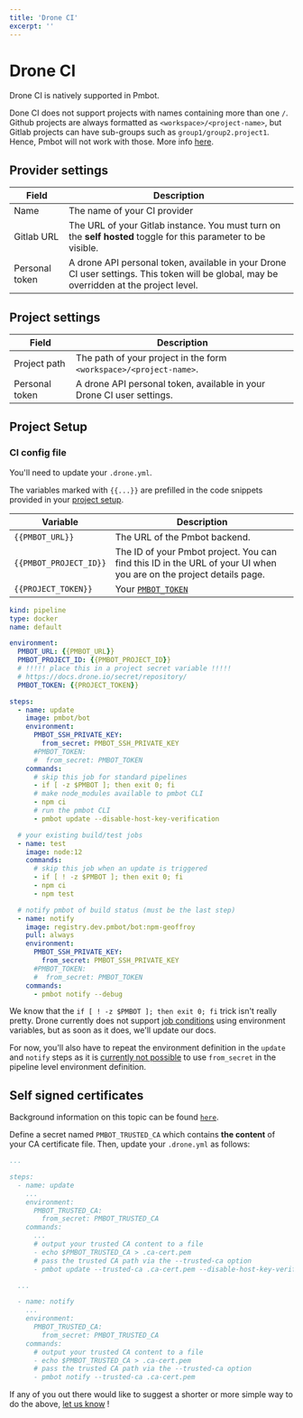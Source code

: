 ```yaml
---
title: 'Drone CI'
excerpt: ''
---
```


# Drone CI

Drone CI is natively supported in Pmbot.

<div class="blockquote" data-props='{ "mod": "warning" }'>

Done CI does not support projects with names containing more than one `/`. Github projects are always formatted as `<workspace>/<project-name>`, but Gitlab projects can have sub-groups such as `group1/group2.project1`. Hence, Pmbot will not work with those. More info [here](https://github.com/drone/drone/issues/2009).
 
</div> 

## Provider settings

| Field | Description |
| --- | --- |
| Name | The name of your CI provider |
| Gitlab URL | The URL of your Gitlab instance. You must turn on the **self hosted** toggle for this parameter to be visible. |
| Personal token | A drone API personal token, available in your Drone CI user settings. This token will be global, may be overridden at the project level. |

## Project settings

| Field | Description |
| --- | --- |
| Project path | The path of your project in the form `<workspace>/<project-name>`. |
| Personal token | A drone API personal token, available in your Drone CI user settings. | 

## Project Setup

### CI config file

You'll need to update your `.drone.yml`.

The variables marked with `{{...}}` are prefilled in the code snippets provided in your [project setup](/core/projects#setup).

| Variable | Description |
| --- | --- |
| `{{PMBOT_URL}}` | The URL of the Pmbot backend. |
| `{{PMBOT_PROJECT_ID}}` | The ID of your Pmbot project. You can find this ID in the URL of your UI when you are on the project details page. |
| `{{PROJECT_TOKEN}}` | Your [`PMBOT_TOKEN`](#pmbot_token) |

<div class="code-group" data-props='{ "lineNumbers": ["true"], "labels": [".drone.yml"] }'>

```yaml
kind: pipeline
type: docker
name: default

environment:
  PMBOT_URL: {{PMBOT_URL}}
  PMBOT_PROJECT_ID: {{PMBOT_PROJECT_ID}}
  # !!!!! place this in a project secret variable !!!!!
  # https://docs.drone.io/secret/repository/
  PMBOT_TOKEN: {{PROJECT_TOKEN}}

steps:
  - name: update
    image: pmbot/bot
    environment:
      PMBOT_SSH_PRIVATE_KEY:
        from_secret: PMBOT_SSH_PRIVATE_KEY
      #PMBOT_TOKEN:
      #  from_secret: PMBOT_TOKEN
    commands:
      # skip this job for standard pipelines
      - if [ -z $PMBOT ]; then exit 0; fi
      # make node_modules available to pmbot CLI
      - npm ci
      # run the pmbot CLI
      - pmbot update --disable-host-key-verification

  # your existing build/test jobs
  - name: test
    image: node:12
    commands:
      # skip this job when an update is triggered
      - if [ ! -z $PMBOT ]; then exit 0; fi
      - npm ci
      - npm test

  # notify pmbot of build status (must be the last step)
  - name: notify
    image: registry.dev.pmbot/bot:npm-geoffroy
    pull: always
    environment:
      PMBOT_SSH_PRIVATE_KEY:
        from_secret: PMBOT_SSH_PRIVATE_KEY
      #PMBOT_TOKEN:
      #  from_secret: PMBOT_TOKEN
    commands:
      - pmbot notify --debug
```

</div>

<div class="blockquote" data-props='{ "mod": "info" }'>

We know that the `if [ ! -z $PMBOT ]; then exit 0; fi` trick isn't really pretty. Drone currently does not support [job conditions](https://docs.drone.io/pipeline/docker/syntax/conditions/) using environment variables, but as soon as it does, we'll update our docs.

For now, you'll also have to repeat the environment definition in the `update` and `notify` steps as it is [currently not possible](https://discourse.drone.io/t/using-from-secrets-in-pipeline-environment-definition/7676/3) to use `from_secret` in the pipeline level environment definition.

</div>

## Self signed certificates

Background information on this topic can be found [`here`](/core/cli#self-signed-certificates).

Define a secret named `PMBOT_TRUSTED_CA` which contains **the content** of your CA certificate file. Then, update your `.drone.yml` as follows:

<div class="code-group" data-props='{ "lineNumbers": ["true"] }'>

```yaml
...

steps:
  - name: update
    ...
    environment:
      PMBOT_TRUSTED_CA:
        from_secret: PMBOT_TRUSTED_CA
    commands:
      ...
      # output your trusted CA content to a file
      - echo $PMBOT_TRUSTED_CA > .ca-cert.pem
      # pass the trusted CA path via the --trusted-ca option
      - pmbot update --trusted-ca .ca-cert.pem --disable-host-key-verification

  ...

  - name: notify
    ...
    environment:
      PMBOT_TRUSTED_CA:
        from_secret: PMBOT_TRUSTED_CA
    commands:
      # output your trusted CA content to a file
      - echo $PMBOT_TRUSTED_CA > .ca-cert.pem
      # pass the trusted CA path via the --trusted-ca option
      - pmbot notify --trusted-ca .ca-cert.pem
```

</div>

<div class="blockquote" data-props='{ "mod": "info" }'>

If any of you out there would like to suggest a shorter or more simple way to do the above, [let us know](https://github.com/pmbot-io/issues/issues) !

</div>
